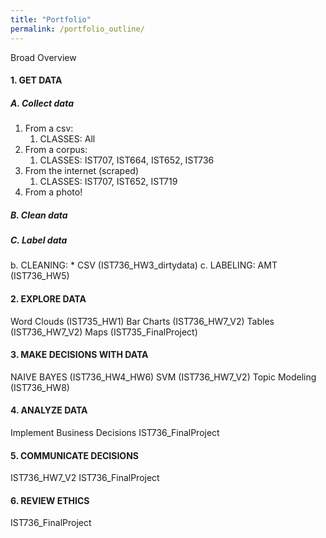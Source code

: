 ```yaml
---
title: "Portfolio"
permalink: /portfolio_outline/
---
```


Broad Overview
#### 1. GET DATA

##### A. Collect data

1. From a csv:
   1. CLASSES: All
2. From a corpus:
   1. CLASSES: IST707, IST664, IST652, IST736 
3. From the internet (scraped)
   1. CLASSES: IST707, IST652, IST719
4. From a photo!

##### B. Clean data

##### C. Label data

 b. CLEANING:
    * CSV (IST736_HW3_dirtydata)
 c. LABELING:
AMT (IST736_HW5)

#### 2. EXPLORE DATA
Word Clouds (IST735_HW1)
Bar Charts (IST736_HW7_V2)
Tables (IST736_HW7_V2)
Maps (IST735_FinalProject)

#### 3. MAKE DECISIONS WITH DATA
NAIVE BAYES (IST736_HW4_HW6)
SVM (IST736_HW7_V2)
Topic Modeling (IST736_HW8)

#### 4. ANALYZE DATA
Implement Business Decisions
IST736_FinalProject

#### 5. COMMUNICATE DECISIONS
IST736_HW7_V2
IST736_FinalProject

#### 6. REVIEW ETHICS
IST736_FinalProject
